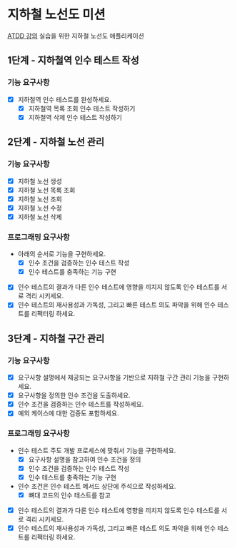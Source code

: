 # 지하철 노선도 미션

[ATDD 강의](https://edu.nextstep.camp/c/R89PYi5H) 실습을 위한 지하철 노선도 애플리케이션

## 1단계 - 지하철역 인수 테스트 작성

### 기능 요구사항

* [x] 지하철역 인수 테스트를 완성하세요.
    * [x] 지하철역 목록 조회 인수 테스트 작성하기
    * [x] 지하철역 삭제 인수 테스트 작성하기

## 2단계 - 지하철 노선 관리

### 기능 요구사항

* [x] 지하철 노선 생성
* [x] 지하철 노선 목록 조회
* [x] 지하철 노선 조회
* [x] 지하철 노선 수정
* [x] 지하철 노선 삭제

### 프로그래밍 요구사항

* 아래의 순서로 기능을 구현하세요.
    * [x] 인수 조건을 검증하는 인수 테스트 작성
    * [x] 인수 테스트를 충족하는 기능 구현
* [x] 인수 테스트의 결과가 다른 인수 테스트에 영향을 끼치지 않도록 인수 테스트를 서로 격리 시키세요.
* [x] 인수 테스트의 재사용성과 가독성, 그리고 빠른 테스트 의도 파악을 위해 인수 테스트를 리팩터링 하세요.

## 3단계 - 지하철 구간 관리

### 기능 요구사항

* [x] 요구사항 설명에서 제공되는 요구사항을 기반으로 지하철 구간 관리 기능을 구현하세요.
* [x] 요구사항을 정의한 인수 조건을 도출하세요.
* [x] 인수 조건을 검증하는 인수 테스트를 작성하세요.
* [x] 예외 케이스에 대한 검증도 포함하세요.

### 프로그래밍 요구사항

* 인수 테스트 주도 개발 프로세스에 맞춰서 기능을 구현하세요.
    * [x] 요구사항 설명을 참고하여 인수 조건을 정의
    * [x] 인수 조건을 검증하는 인수 테스트 작성
    * [x] 인수 테스트를 충족하는 기능 구현
* 인수 조건은 인수 테스트 메서드 상단에 주석으로 작성하세요.
    * [x] 뼈대 코드의 인수 테스트를 참고
* [x] 인수 테스트의 결과가 다른 인수 테스트에 영향을 끼치지 않도록 인수 테스트를 서로 격리 시키세요.
* [x] 인수 테스트의 재사용성과 가독성, 그리고 빠른 테스트 의도 파악을 위해 인수 테스트를 리팩터링 하세요.
